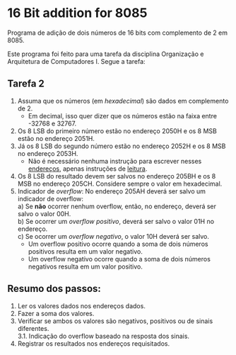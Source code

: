 # 16 Bit addition for 8085
Programa de adição de dois números de 16 bits com complemento de 2 em 8085.

Este programa foi feito para uma tarefa da disciplina Organização e Arquitetura de Computadores I. Segue a tarefa:

## Tarefa 2
1. Assuma que os números (em *hexadecimal*) são dados em complemento de 2.
    * Em decimal, isso quer dizer que os números estão na faixa entre -32768 e 32767.
2. Os 8 LSB do primeiro número estão no endereço 2050H e os 8 MSB estão no endereço 2051H.
3. Já os 8 LSB do segundo número estão no endereço 2052H e os 8 MSB no endereço 2053H.
    * Não é necessário nenhuma instrução para escrever nesses <ins>endereços</ins>, apenas instruções de <ins>leitura</ins>.
4. Os 8 LSB do resultado devem ser salvos no endereço 205BH e os 8 MSB no endereço 205CH. Considere sempre o valor em hexadecimal.
5. Indicador de *overflow*: No endereço 205AH deverá ser salvo um indicador de overflow:<br>
    a) Se **não** ocorrer nenhum overflow, então, no endereço, deverá ser salvo o valor 00H.<br>
    b) Se ocorrer um *overflow positivo*, deverá ser salvo o valor 01H no endereço.<br>
    c) Se ocorrer um *overflow negativo*, o valor 10H deverá ser salvo.<br>
    * Um overflow positivo ocorre quando a soma de dois números positivos resulta em um valor negativo.
    * Um overflow negativo ocorre quando a soma de dois números negativos resulta em um valor positivo.
 
## Resumo dos passos:
1. Ler os valores dados nos endereços dados.
2. Fazer a soma dos valores.
3. Verificar se ambos os valores são negativos, positivos ou de sinais diferentes. <br>
    3.1. Indicação do overflow baseado na resposta dos sinais.
4. Registrar os resultados nos endereços requisitados.
